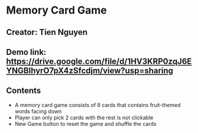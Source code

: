 # Memory Card Game

## Creator: Tien Nguyen

## Demo link: https://drive.google.com/file/d/1HV3KRP0zqJ6EYNGBlhyrO7pX4zSfcdjm/view?usp=sharing

## Contents
- A memory card game consists of 8 cards that contains fruit-themed words facing down
- Player can only pick 2 cards with the rest is not clickable
- New Game button to reset the game and shuffle the cards
